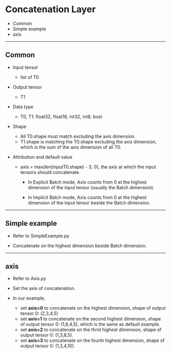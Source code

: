 # Concatenation Layer

+ Common
+ Simple example
+ axis

---

## Common

+ Input tensor
  + list of T0

+ Output tensor
  + T1

+ Data type
  + T0, T1: float32, float16, int32, int8, bool

+ Shape
  + All T0.shape must match excluding the axis dimension.
  + T1.shape is matching the T0.shape excluding the axis dimension, which is the sum of the axis dimension of all T0.

+ Attribution and default value
  + axis = max(len(inputT0.shape) - 3, 0), the axis at which the input tensors should concatenate.
    + In Explicit Batch mode, Axis counts from 0 at the highest dimension of the input tensor (usually the Batch dimension).

    + In Implicit Batch mode, Axis counts from 0 at the highest dimension of the input tensor beside the Batch dimension.

---

## Simple example

+ Refer to SimpleExample.py

+ Concatenate on the highest dimension beside Batch dimension.

---

## axis

+ Refer to Axis.py

+ Set the axis of concatenation.

+ In our example,
  + set **axis=0** to concatenate on the highest dimension, shape of output tensor 0: (2,3,4,5)
  + set **axis=1** to concatenate on the second highest dimension, shape of output tensor 0: (1,6,4,5), which is the same as default example.
  + set **axis=2** to concatenate on the thrid highest dimension, shape of output tensor 0: (1,3,8,5).
  + set **axis=3** to concatenate on the fourth highest dimension, shape of output tensor 0: (1,3,4,10).
